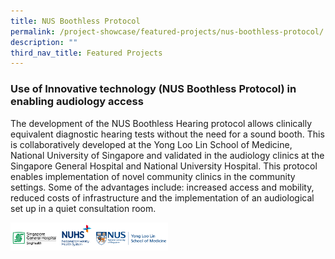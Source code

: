```yaml
---
title: NUS Boothless Protocol
permalink: /project-showcase/featured-projects/nus-boothless-protocol/
description: ""
third_nav_title: Featured Projects
---
```

### Use of Innovative technology (NUS Boothless Protocol) in enabling audiology access

The development of the NUS Boothless Hearing protocol allows clinically equivalent diagnostic hearing tests without the need for a sound booth. This is collaboratively developed at the Yong Loo Lin School of Medicine, National University of Singapore and validated in the audiology clinics at the Singapore General Hospital and National University Hospital. This protocol enables implementation of novel community clinics in the community settings. Some of the advantages include: increased access and mobility, reduced costs of infrastructure and the implementation of an audiological set up in a quiet consultation room.

<img style="width:50%" src="/images/Featured%20Projects/NUS%20Boothless/nus%20boothless%20hearing%20protocol%20logos.png">